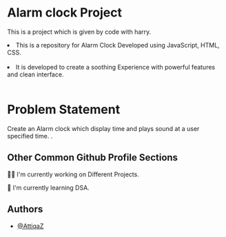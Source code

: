 
# Alarm clock Project
This is a project which is given by code with harry. <br>

<li>This is a repository for Alarm Clock Developed using  JavaScript, HTML, CSS.</li>
<br>
<li> It is developed to create a soothing Experience with powerful features and clean interface.</li>
<br>

# Problem Statement
Create an Alarm clock which display time and plays sound at a user specified time. 
.
<br>






## Other Common Github Profile Sections
👩‍💻 I'm currently working on Different Projects. 

🧠 I'm currently learning DSA.



## Authors

- [@AttiqaZ](https://github.com/Attiqa-Z)

